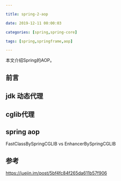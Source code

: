 ```yaml
---

title: spring-2-aop

date: 2019-12-11 00:00:03

categories: [spring,spring-core]

tags: [spring,springframe,aop]

---
```


本文介绍Spring的AOP。

<!--more-->

## 前言



## jdk 动态代理



## cglib代理



## spring aop


FastClassBySpringCGLIB vs EnhancerBySpringCGLIB



## 参考

https://juejin.im/post/5bf4fc84f265da611b57f906